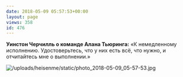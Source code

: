 ```yaml
---
date: 2018-05-09 05:57:53+00:00
layout: page
views: 358
id: 476
---
```


**Уинстон Черчилль о команде Алана Тьюринга:**
«К немедленному исполнению. Удостоверьтесь, что у них есть всё, что нужно, и отчитайтесь мне о выполнении.»



![/uploads/heisenme/static/photo_2018-05-09_05-57-53.jpg](/uploads/heisenme/static/photo_2018-05-09_05-57-53.jpg)
